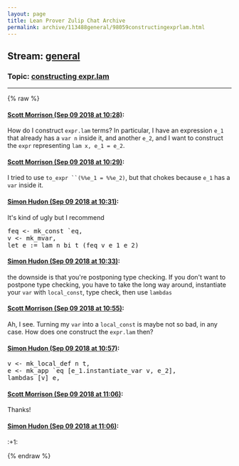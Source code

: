 ```yaml
---
layout: page
title: Lean Prover Zulip Chat Archive 
permalink: archive/113488general/98059constructingexprlam.html
---
```


## Stream: [general](index.html)
### Topic: [constructing expr.lam](98059constructingexprlam.html)

---


{% raw %}
#### [ Scott Morrison (Sep 09 2018 at 10:28)](https://leanprover.zulipchat.com/#narrow/stream/113488-general/topic/constructing%20expr.lam/near/133600290):
<p>How do I construct <code>expr.lam</code> terms? In particular, I have  an expression <code>e_1</code> that already has a <code>var n</code> inside it, and another <code>e_2</code>, and I want to construct the <code>expr</code> representing <code>lam x, e_1 = e_2</code>.</p>

#### [ Scott Morrison (Sep 09 2018 at 10:29)](https://leanprover.zulipchat.com/#narrow/stream/113488-general/topic/constructing%20expr.lam/near/133600338):
<p>I tried to use <code>to_expr ``(%%e_1 = %%e_2)</code>, but that chokes because <code>e_1</code> has a <code>var</code> inside it.</p>

#### [ Simon Hudon (Sep 09 2018 at 10:31)](https://leanprover.zulipchat.com/#narrow/stream/113488-general/topic/constructing%20expr.lam/near/133600394):
<p>It's kind of ugly but I recommend </p>
<div class="codehilite"><pre><span></span><span class="n">feq</span> <span class="bp">&lt;-</span> <span class="n">mk_const</span> <span class="bp">`</span><span class="n">eq</span><span class="o">,</span>
<span class="n">v</span> <span class="bp">&lt;-</span> <span class="n">mk_mvar</span><span class="o">,</span>
<span class="k">let</span> <span class="n">e</span> <span class="o">:=</span> <span class="n">lam</span> <span class="n">n</span> <span class="n">bi</span> <span class="n">t</span> <span class="o">(</span><span class="n">feq</span> <span class="n">v</span> <span class="n">e_1</span> <span class="n">e_2</span><span class="o">)</span>
</pre></div>

#### [ Simon Hudon (Sep 09 2018 at 10:33)](https://leanprover.zulipchat.com/#narrow/stream/113488-general/topic/constructing%20expr.lam/near/133600442):
<p>the downside is that you're postponing type checking. If you don't want to postpone type checking, you have to take the long way around, instantiate your <code>var</code> with <code>local_const</code>, type check, then use <code>lambdas</code></p>

#### [ Scott Morrison (Sep 09 2018 at 10:55)](https://leanprover.zulipchat.com/#narrow/stream/113488-general/topic/constructing%20expr.lam/near/133600976):
<p>Ah, I see. Turning my <code>var</code> into a <code>local_const</code> is maybe not so bad, in any case. How does one construct the <code>expr.lam</code> then?</p>

#### [ Simon Hudon (Sep 09 2018 at 10:57)](https://leanprover.zulipchat.com/#narrow/stream/113488-general/topic/constructing%20expr.lam/near/133601026):
<div class="codehilite"><pre><span></span><span class="n">v</span> <span class="bp">&lt;-</span> <span class="n">mk_local_def</span> <span class="n">n</span> <span class="n">t</span><span class="o">,</span>
<span class="n">e</span> <span class="bp">&lt;-</span> <span class="n">mk_app</span> <span class="bp">`</span><span class="n">eq</span> <span class="o">[</span><span class="n">e_1</span><span class="bp">.</span><span class="n">instantiate_var</span> <span class="n">v</span><span class="o">,</span> <span class="n">e_2</span><span class="o">],</span>
<span class="n">lambdas</span> <span class="o">[</span><span class="n">v</span><span class="o">]</span> <span class="n">e</span><span class="o">,</span>
</pre></div>

#### [ Scott Morrison (Sep 09 2018 at 11:06)](https://leanprover.zulipchat.com/#narrow/stream/113488-general/topic/constructing%20expr.lam/near/133601300):
<p>Thanks!</p>

#### [ Simon Hudon (Sep 09 2018 at 11:06)](https://leanprover.zulipchat.com/#narrow/stream/113488-general/topic/constructing%20expr.lam/near/133601301):
<p><span class="emoji emoji-1f44d" title="+1">:+1:</span></p>


{% endraw %}
